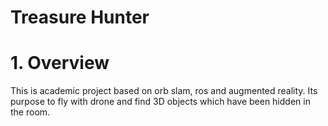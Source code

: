# Treasure Hunter

# 1. Overview
This is academic project based on orb slam, ros and augmented reality.
Its purpose to fly with drone and find 3D objects which have been hidden 
in the room.


